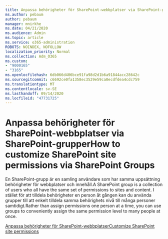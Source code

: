 ```yaml
---
title: Anpassa behörigheter för SharePoint-webbplatser via SharePoint-grupper
ms.author: pebaum
author: pebaum
manager: mnirkhe
ms.date: 04/21/2020
ms.audience: Admin
ms.topic: article
ms.service: o365-administration
ROBOTS: NOINDEX, NOFOLLOW
localization_priority: Normal
ms.collection: Adm_O365
ms.custom:
- "9000165"
- "3165"
ms.openlocfilehash: 6db066d406bce91fa98d2d1b6a91844acc28642c
ms.sourcegitcommit: c6692ce0fa1358ec3529e59ca0ecdfdea4cdc759
ms.translationtype: MT
ms.contentlocale: sv-SE
ms.lasthandoff: 09/14/2020
ms.locfileid: "47731725"
---
```

# <a name="how-to-customize-sharepoint-site-permissions-via-sharepoint-groups"></a><span data-ttu-id="508dc-102">Anpassa behörigheter för SharePoint-webbplatser via SharePoint-grupper</span><span class="sxs-lookup"><span data-stu-id="508dc-102">How to customize SharePoint site permissions via SharePoint Groups</span></span> 

<span data-ttu-id="508dc-103">En SharePoint-grupp är en samling användare som har samma uppsättning behörigheter för webbplatser och innehåll.</span><span class="sxs-lookup"><span data-stu-id="508dc-103">A SharePoint group is a collection of users who all have the same set of permissions to sites and content.</span></span> <span data-ttu-id="508dc-104">I stället för att tilldela behörigheter en person åt gången kan du använda grupper till att enkelt tilldela samma behörighets nivå till många personer samtidigt.</span><span class="sxs-lookup"><span data-stu-id="508dc-104">Rather than assign permissions one person at a time, you can use groups to conveniently assign the same permission level to many people at once.</span></span>

[<span data-ttu-id="508dc-105">Anpassa behörigheter för SharePoint-webbplatser</span><span class="sxs-lookup"><span data-stu-id="508dc-105">Customize SharePoint site permissions</span></span>](https://docs.microsoft.com/sharepoint/customize-sharepoint-site-permissions)